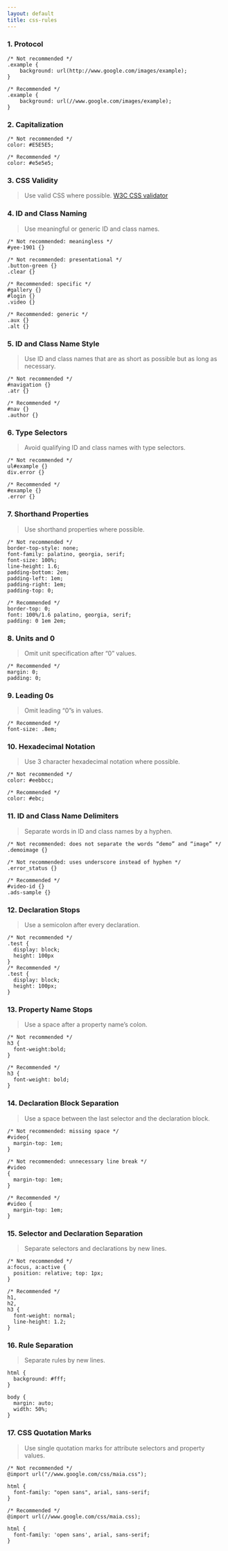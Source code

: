 ```yaml
---
layout: default
title: css-rules
---
```


### 1. Protocol
	/* Not recommended */
	.example {
  		background: url(http://www.google.com/images/example);
	}
	
	/* Recommended */
	.example {
  		background: url(//www.google.com/images/example);
	}
	

### 2. Capitalization
	/* Not recommended */
	color: #E5E5E5;

	/* Recommended */
	color: #e5e5e5;

### 3. CSS Validity
> Use valid CSS where possible.
> [W3C CSS validator](http://jigsaw.w3.org/css-validator/)

### 4. ID and Class Naming
> Use meaningful or generic ID and class names.

	/* Not recommended: meaningless */
	#yee-1901 {}
	
	/* Not recommended: presentational */
	.button-green {}
	.clear {}

	/* Recommended: specific */
	#gallery {}
	#login {}
	.video {}
	
	/* Recommended: generic */
	.aux {}
	.alt {}

### 5. ID and Class Name Style
> Use ID and class names that are as short as possible but as long as necessary.
	
	/* Not recommended */
	#navigation {}
	.atr {}

	/* Recommended */
	#nav {}
	.author {}

### 6. Type Selectors
> Avoid qualifying ID and class names with type selectors.


	/* Not recommended */
	ul#example {}
	div.error {}

	/* Recommended */
	#example {}
	.error {}

### 7. Shorthand Properties
> Use shorthand properties where possible.

	/* Not recommended */
	border-top-style: none;
	font-family: palatino, georgia, serif;
	font-size: 100%;
	line-height: 1.6;
	padding-bottom: 2em;
	padding-left: 1em;
	padding-right: 1em;
	padding-top: 0;

	/* Recommended */
	border-top: 0;
	font: 100%/1.6 palatino, georgia, serif;
	padding: 0 1em 2em;

### 8. Units and 0
> Omit unit specification after “0” values.

	/* Recommended */
	margin: 0;
	padding: 0;

### 9. Leading 0s
> Omit leading “0”s in values.

	/* Recommended */
	font-size: .8em;

### 10. Hexadecimal Notation
> Use 3 character hexadecimal notation where possible.

	/* Not recommended */
	color: #eebbcc;

	/* Recommended */
	color: #ebc;

### 11. ID and Class Name Delimiters
> Separate words in ID and class names by a hyphen.


	/* Not recommended: does not separate the words “demo” and “image” */
	.demoimage {}
	
	/* Not recommended: uses underscore instead of hyphen */
	.error_status {}

	/* Recommended */
	#video-id {}
	.ads-sample {}

### 12. Declaration Stops
> Use a semicolon after every declaration.

	/* Not recommended */
	.test {
	  display: block;
	  height: 100px
	}
	/* Recommended */
	.test {
	  display: block;
	  height: 100px;
	}

### 13. Property Name Stops
> Use a space after a property name’s colon.

	/* Not recommended */
	h3 {
	  font-weight:bold;
	}

	/* Recommended */
	h3 {
	  font-weight: bold;
	}

### 14. Declaration Block Separation
> Use a space between the last selector and the declaration block.

	/* Not recommended: missing space */
	#video{
	  margin-top: 1em;
	}
	
	/* Not recommended: unnecessary line break */
	#video
	{
	  margin-top: 1em;
	}

	/* Recommended */
	#video {
	  margin-top: 1em;
	}

### 15. Selector and Declaration Separation
> Separate selectors and declarations by new lines.

	/* Not recommended */
	a:focus, a:active {
	  position: relative; top: 1px;
	}

	/* Recommended */
	h1,
	h2,
	h3 {
	  font-weight: normal;
	  line-height: 1.2;
	}

### 16. Rule Separation
> Separate rules by new lines.

	html {
	  background: #fff;
	}
	
	body {
	  margin: auto;
	  width: 50%;
	}

### 17. CSS Quotation Marks
> Use single quotation marks for attribute selectors and property values.


    /* Not recommended */
    @import url("//www.google.com/css/maia.css");
    
    html {
      font-family: "open sans", arial, sans-serif;
    }

    /* Recommended */
    @import url(//www.google.com/css/maia.css);
    
    html {
      font-family: 'open sans', arial, sans-serif;
    }

